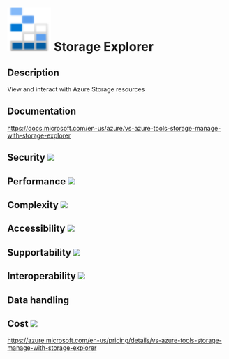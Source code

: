 # <img src ="../img/Storage Explorer.svg" width=100 /> Storage Explorer                 



## Description										
View and interact with Azure Storage resources



## Documentation
https://docs.microsoft.com/en-us/azure/vs-azure-tools-storage-manage-with-storage-explorer


## Security		<img src="../img/star.png" width=100 />  



## Performance		<img src="../img/star.png" width=100 />


	
## Complexity		<img src="../img/star.png" width=100 />



## Accessibility		<img src="../img/star.png" width=100 />



## Supportability		<img src="../img/star.png" width=100 />



## Interoperability		<img src="../img/star.png" width=100 />



## Data handling



## Cost 		<img src="../img/star.png" width=100 />

https://azure.microsoft.com/en-us/pricing/details/vs-azure-tools-storage-manage-with-storage-explorer




